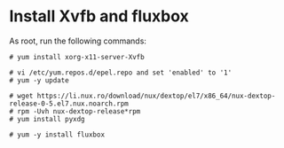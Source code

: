 Install Xvfb and fluxbox
========================

As root, run the following commands:

```shell
# yum install xorg-x11-server-Xvfb

# vi /etc/yum.repos.d/epel.repo and set 'enabled' to '1'
# yum -y update

# wget https://li.nux.ro/download/nux/dextop/el7/x86_64/nux-dextop-release-0-5.el7.nux.noarch.rpm
# rpm -Uvh nux-dextop-release*rpm
# yum install pyxdg

# yum -y install fluxbox
```